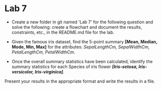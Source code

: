 # Lab 7
* Create a new folder in git named 'Lab 7' for the following question and solve the following: create a flowchart and document the results, constraints, etc., in the README.md file for the lab.

* Given the famous iris dataset, find the 5-point summary **[Mean, Median, Mode, Min, Max]** for the attributes: *SepalLengthCm, SepalWidthCm, PetalLengthCm, PetalWidthCm*.

* Once the overall summary statistics have been calculated, identify the summary statistics for each Species of iris flower ***[Iris-setosa, Iris-versicolor, Iris-virginica]***.

Present your results in the appropriate format and write the results in a file.
